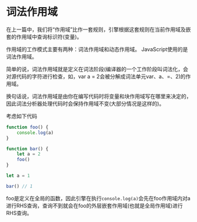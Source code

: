 # 词法作用域

在上一篇中，我们将“作用域”比作一套规则，引擎根据这套规则在当前作用域及嵌套的作用域中查询标识符(变量)。

作用域的工作模式主要有两种：词法作用域和动态作用域。
JavaScript使用的是词法作用域。

简单的说，词法作用域就是定义在词法阶段(编译器的一个工作阶段叫词法化，会对源代码的字符进行检查，如，var a = 2会被分解成词法单元var、a、=、2)的作用域。

换句话说，词法作用域是由你在编写代码时将变量和块作用域写在哪里来决定的，因此词法分析器处理代码时会保持作用域不变(大部分情况是这样的)。

考虑如下代码

```js
function foo() {
    console.log(a)
}

function bar() {
    let a = 2
    foo()
}

let a = 1

bar() // 1
```

foo是定义在全局的函数，因此引擎在执行`console.log(a)`会先在foo作用域内对a进行RHS查询，查询不到就会在foo的外层嵌套作用域(也就是全局作用域)进行RHS查询。
